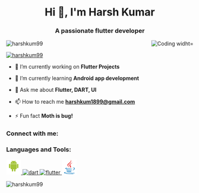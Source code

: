 <h1 align="center">Hi 👋, I'm Harsh Kumar</h1>
<h3 align="center">A passionate flutter developer</h3>
<img align='right' alt="Coding widht="300" src="https://www.appdev360.com/wp-content/uploads/2021/02/gif-app-development-on-android.gif">



<p align="left"> <img src="https://komarev.com/ghpvc/?username=harshkum99&label=Profile%20views&color=0e75b6&style=flat" alt="harshkum99" /> </p>

<p align="left"> <a href="https://github.com/ryo-ma/github-profile-trophy"><img src="https://github-profile-trophy.vercel.app/?username=harshkum99" alt="harshkum99" /></a> </p>

- 🔭 I’m currently working on **Flutter Projects**

- 🌱 I’m currently learning **Android app development**

- 💬 Ask me about **Flutter, DART, UI**

- 📫 How to reach me **harshkum1899@gmail.com**

- ⚡ Fun fact **Moth is bug!**

<h3 align="left">Connect with me:</h3>
<p align="left">
</p>

<h3 align="left">Languages and Tools:</h3>
<p align="left"> <a href="https://developer.android.com" target="_blank" rel="noreferrer"> <img src="https://raw.githubusercontent.com/devicons/devicon/master/icons/android/android-original-wordmark.svg" alt="android" width="40" height="40"/> </a> <a href="https://dart.dev" target="_blank" rel="noreferrer"> <img src="https://www.vectorlogo.zone/logos/dartlang/dartlang-icon.svg" alt="dart" width="40" height="40"/> </a> <a href="https://flutter.dev" target="_blank" rel="noreferrer"> <img src="https://www.vectorlogo.zone/logos/flutterio/flutterio-icon.svg" alt="flutter" width="40" height="40"/> </a> <a href="https://www.java.com" target="_blank" rel="noreferrer"> <img src="https://raw.githubusercontent.com/devicons/devicon/master/icons/java/java-original.svg" alt="java" width="40" height="40"/> </a> </p>

<p><img align="center" src="https://github-readme-stats.vercel.app/api/top-langs?username=harshkum99&show_icons=true&locale=en&layout=compact" alt="harshkum99" /></p>
